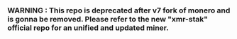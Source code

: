 ### WARNING : This repo is deprecated after v7 fork of monero and is gonna be removed. Please refer to the new "xmr-stak" official repo for an unified and updated miner.
